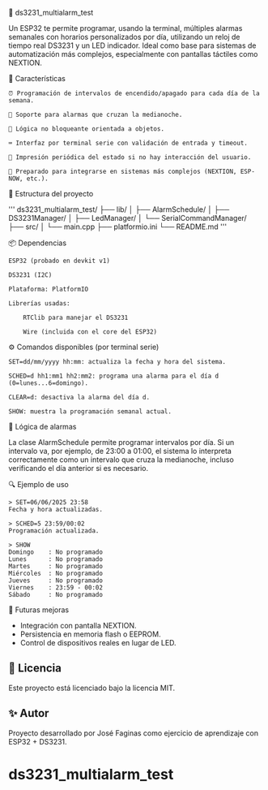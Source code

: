 📘 ds3231_multialarm_test

Un ESP32 te permite programar, usando la terminal, múltiples alarmas semanales con horarios personalizados por día, utilizando un reloj de tiempo real DS3231 y un LED indicador.
Ideal como base para sistemas de automatización más complejos, especialmente con pantallas táctiles como NEXTION.

🔧 Características

    ⏰ Programación de intervalos de encendido/apagado para cada día de la semana.

    🌙 Soporte para alarmas que cruzan la medianoche.

    🧠 Lógica no bloqueante orientada a objetos.

    ⌨️ Interfaz por terminal serie con validación de entrada y timeout.

    🔎 Impresión periódica del estado si no hay interacción del usuario.

    🧪 Preparado para integrarse en sistemas más complejos (NEXTION, ESP-NOW, etc.).

🧱 Estructura del proyecto

'''
ds3231_multialarm_test/
├── lib/
│   ├── AlarmSchedule/
│   ├── DS3231Manager/
│   ├── LedManager/
│   └── SerialCommandManager/
├── src/
│   └── main.cpp
├── platformio.ini
└── README.md
'''

📦 Dependencias

    ESP32 (probado en devkit v1)

    DS3231 (I2C)

    Plataforma: PlatformIO

    Librerías usadas:

        RTClib para manejar el DS3231

        Wire (incluida con el core del ESP32)

⚙️ Comandos disponibles (por terminal serie)

    SET=dd/mm/yyyy hh:mm: actualiza la fecha y hora del sistema.

    SCHED=d hh1:mm1 hh2:mm2: programa una alarma para el día d (0=lunes...6=domingo).

    CLEAR=d: desactiva la alarma del día d.

    SHOW: muestra la programación semanal actual.

🧠 Lógica de alarmas

La clase AlarmSchedule permite programar intervalos por día. Si un intervalo va, por ejemplo, de 23:00 a 01:00, el sistema lo interpreta correctamente como un intervalo que cruza la medianoche, incluso verificando el día anterior si es necesario.

🔍 Ejemplo de uso

    > SET=06/06/2025 23:58
    Fecha y hora actualizadas.

    > SCHED=5 23:59/00:02
    Programación actualizada.

    > SHOW
    Domingo    : No programado
    Lunes      : No programado
    Martes     : No programado
    Miércoles  : No programado
    Jueves     : No programado
    Viernes    : 23:59 - 00:02
    Sábado     : No programado

📡 Futuras mejoras

- Integración con pantalla NEXTION.
- Persistencia en memoria flash o EEPROM.
- Control de dispositivos reales en lugar de LED.


## 📖 Licencia

Este proyecto está licenciado bajo la licencia MIT.

## ✨ Autor

Proyecto desarrollado por José Faginas como ejercicio de aprendizaje con ESP32 + DS3231.
# ds3231_multialarm_test
